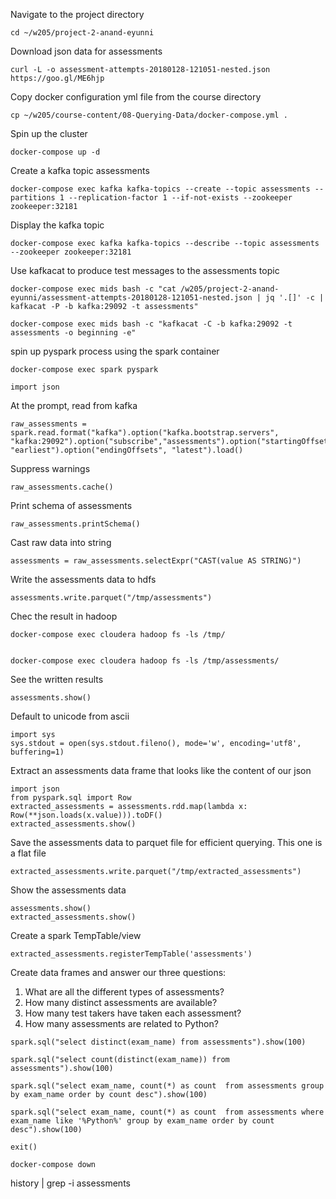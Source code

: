 Navigate to the project directory
````
cd ~/w205/project-2-anand-eyunni
````

Download json data for assessments
````
curl -L -o assessment-attempts-20180128-121051-nested.json https://goo.gl/ME6hjp
````

Copy docker configuration yml file from the course directory
````
cp ~/w205/course-content/08-Querying-Data/docker-compose.yml .
````


Spin up the cluster
````
docker-compose up -d
````

Create a kafka topic assessments
````
docker-compose exec kafka kafka-topics --create --topic assessments --partitions 1 --replication-factor 1 --if-not-exists --zookeeper zookeeper:32181
````


Display the kafka topic
````
docker-compose exec kafka kafka-topics --describe --topic assessments --zookeeper zookeeper:32181
````


Use kafkacat to produce test messages to the assessments topic
````
docker-compose exec mids bash -c "cat /w205/project-2-anand-eyunni/assessment-attempts-20180128-121051-nested.json | jq '.[]' -c | kafkacat -P -b kafka:29092 -t assessments"
````


````
docker-compose exec mids bash -c "kafkacat -C -b kafka:29092 -t assessments -o beginning -e"
````

spin up pyspark process using the spark container
````
docker-compose exec spark pyspark
````

````
import json
````

At the prompt, read from kafka
````
raw_assessments = spark.read.format("kafka").option("kafka.bootstrap.servers", "kafka:29092").option("subscribe","assessments").option("startingOffsets", "earliest").option("endingOffsets", "latest").load() 
````

Suppress warnings
````
raw_assessments.cache()
````

Print schema of assessments
````
raw_assessments.printSchema()
````

Cast raw data into string
````
assessments = raw_assessments.selectExpr("CAST(value AS STRING)")
````

Write the assessments data to hdfs
````
assessments.write.parquet("/tmp/assessments")
````


Chec the result in hadoop
````
docker-compose exec cloudera hadoop fs -ls /tmp/


docker-compose exec cloudera hadoop fs -ls /tmp/assessments/

````

See the written results
````
assessments.show()

````


Default to unicode from ascii
````
import sys
sys.stdout = open(sys.stdout.fileno(), mode='w', encoding='utf8', buffering=1)
````


Extract an assessments data frame that looks like the content of our json
````
import json
from pyspark.sql import Row
extracted_assessments = assessments.rdd.map(lambda x: Row(**json.loads(x.value))).toDF()
extracted_assessments.show()
````

Save the assessments data to parquet file for efficient querying. This one is a flat file
````
extracted_assessments.write.parquet("/tmp/extracted_assessments")
````

Show the assessments data
````
assessments.show()
extracted_assessments.show()
````

Create a spark TempTable/view
````
extracted_assessments.registerTempTable('assessments')
````

Create data frames and answer our three questions:

1. What are all the different types of assessments?
2. How many distinct assessments are available?
3. How many test takers have taken each assessment?
4. How many assessments are related to Python?

````
spark.sql("select distinct(exam_name) from assessments").show(100)
````

````
spark.sql("select count(distinct(exam_name)) from assessments").show(100)
````

````
spark.sql("select exam_name, count(*) as count  from assessments group by exam_name order by count desc").show(100)
````


````
spark.sql("select exam_name, count(*) as count  from assessments where exam_name like '%Python%' group by exam_name order by count desc").show(100)
````

````
exit()

docker-compose down
````

history | grep -i assessments
